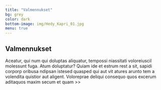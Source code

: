 ```yaml
---
title: "Valmennukset"
bg: grey
color: dark
bottom-image: img/Hedy_Kapri_01.jpg
menu: true
---
```


## Valmennukset

Aceatur, qui num qui doluptas aliquatur, tempossi niassitati voloreiuscil molessunt
fuga. Atum doluptatur? Quiam ide et estrum rest a sit, sapidi corporp oribusa ndipsan
istesed quasped qui aut vit atures arunto tem a volendita quistior aut aligent.
Voloreprae deliqui consequo quos excerum aditaquos maxim secum et quam >>
